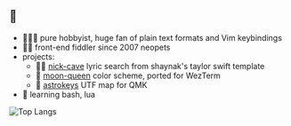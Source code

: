 ## 👋

- 👩🏻‍💻 pure hobbyist, huge fan of plain text formats and Vim keybindings
- 💅🏻 front-end fiddler since 2007 neopets
- projects:
  - ✋🏻 [nick-cave](https://github.com/kdlrose/nick-cave) lyric search from shaynak's taylor swift template   
  - 🎀 [moon-queen](https://github.com/kdlrose/moon-queen) color scheme, ported for WezTerm
  - 🧮 [astrokeys](https://github.com/kdlrose/astrokeys) UTF map for QMK
- 🌾 learning bash, lua

![Top Langs](https://github-readme-stats.vercel.app/api/top-langs/?username=kdlrose&layout=compact&theme=jolly)
